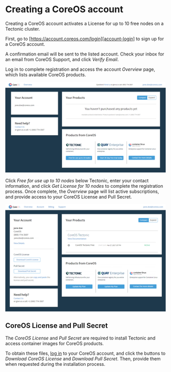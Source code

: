 # Creating a CoreOS account

Creating a CoreOS account activates a License for up to 10 free nodes on a Tectonic cluster.

First, go to [https://account.coreos.com/login][account-login] to sign up for a CoreOS account.

A confirmation email will be sent to the listed account. Check your inbox for an email from CoreOS Support, and click *Verify Email*.

Log in to complete registration and access the account *Overview* page, which lists available CoreOS products.

<div class="row">
  <div class="col-lg-10 col-lg-offset-1 col-md-10 col-md-offset-1 col-sm-10 col-sm-offset-1 col-xs-10 col-xs-offset-1">
    <a href="../img/coreos-account-new.png" class="co-m-screenshot">
      <img src="../img/coreos-account-new.png" class="img-responsive">
    </a>
  </div>
</div>

Click *Free for use up to 10 nodes* below Tectonic, enter your contact information, and click *Get License for 10 nodes* to complete the registration process. Once complete, the *Overview* page will list active subscriptions, and provide access to your CoreOS License and Pull Secret.

<div class="row">
  <div class="col-lg-10 col-lg-offset-1 col-md-10 col-md-offset-1 col-sm-10 col-sm-offset-1 col-xs-10 col-xs-offset-1">
    <a href="../img/coreos-account-overview.png" class="co-m-screenshot">
      <img src="../img/coreos-account-overview.png" class="img-responsive">
    </a>
  </div>
</div>

## CoreOS License and Pull Secret

The *CoreOS License* and *Pull Secret* are required to install Tectonic and access container images for CoreOS products.

To obtain these files, [log in][account-login] to your CoreOS account, and click the buttons to *Download CoreOS License* and *Download Pull Secret*. Then, provide them when requested during the installation process.


[account-login]: https://account.coreos.com/login
